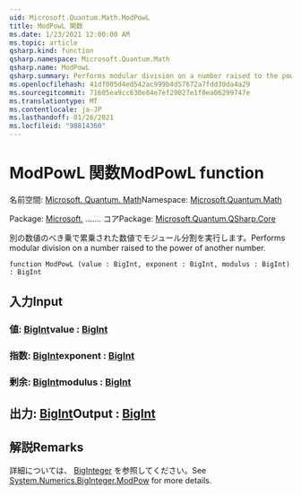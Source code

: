 ```yaml
---
uid: Microsoft.Quantum.Math.ModPowL
title: ModPowL 関数
ms.date: 1/23/2021 12:00:00 AM
ms.topic: article
qsharp.kind: function
qsharp.namespace: Microsoft.Quantum.Math
qsharp.name: ModPowL
qsharp.summary: Performs modular division on a number raised to the power of another number.
ms.openlocfilehash: 41df005d4ed542ac999b4d57672a7fdd30da4a29
ms.sourcegitcommit: 71605ea9cc630e84e7ef29027e1f0ea06299747e
ms.translationtype: MT
ms.contentlocale: ja-JP
ms.lasthandoff: 01/26/2021
ms.locfileid: "98814360"
---
```

# <a name="modpowl-function"></a><span data-ttu-id="b5963-102">ModPowL 関数</span><span class="sxs-lookup"><span data-stu-id="b5963-102">ModPowL function</span></span>

<span data-ttu-id="b5963-103">名前空間: [Microsoft. Quantum. Math](xref:Microsoft.Quantum.Math)</span><span class="sxs-lookup"><span data-stu-id="b5963-103">Namespace: [Microsoft.Quantum.Math](xref:Microsoft.Quantum.Math)</span></span>

<span data-ttu-id="b5963-104">Package: [Microsoft.](https://nuget.org/packages/Microsoft.Quantum.QSharp.Core) ....... コア</span><span class="sxs-lookup"><span data-stu-id="b5963-104">Package: [Microsoft.Quantum.QSharp.Core](https://nuget.org/packages/Microsoft.Quantum.QSharp.Core)</span></span>


<span data-ttu-id="b5963-105">別の数値のべき乗で累乗された数値でモジュール分割を実行します。</span><span class="sxs-lookup"><span data-stu-id="b5963-105">Performs modular division on a number raised to the power of another number.</span></span>

```qsharp
function ModPowL (value : BigInt, exponent : BigInt, modulus : BigInt) : BigInt
```


## <a name="input"></a><span data-ttu-id="b5963-106">入力</span><span class="sxs-lookup"><span data-stu-id="b5963-106">Input</span></span>

### <a name="value--bigint"></a><span data-ttu-id="b5963-107">値: [BigInt](xref:microsoft.quantum.lang-ref.bigint)</span><span class="sxs-lookup"><span data-stu-id="b5963-107">value : [BigInt](xref:microsoft.quantum.lang-ref.bigint)</span></span>




### <a name="exponent--bigint"></a><span data-ttu-id="b5963-108">指数: [BigInt](xref:microsoft.quantum.lang-ref.bigint)</span><span class="sxs-lookup"><span data-stu-id="b5963-108">exponent : [BigInt](xref:microsoft.quantum.lang-ref.bigint)</span></span>




### <a name="modulus--bigint"></a><span data-ttu-id="b5963-109">剰余: [BigInt](xref:microsoft.quantum.lang-ref.bigint)</span><span class="sxs-lookup"><span data-stu-id="b5963-109">modulus : [BigInt](xref:microsoft.quantum.lang-ref.bigint)</span></span>





## <a name="output--bigint"></a><span data-ttu-id="b5963-110">出力: [BigInt](xref:microsoft.quantum.lang-ref.bigint)</span><span class="sxs-lookup"><span data-stu-id="b5963-110">Output : [BigInt](xref:microsoft.quantum.lang-ref.bigint)</span></span>



## <a name="remarks"></a><span data-ttu-id="b5963-111">解説</span><span class="sxs-lookup"><span data-stu-id="b5963-111">Remarks</span></span>

<span data-ttu-id="b5963-112">詳細については、 [BigInteger](https://docs.microsoft.com/dotnet/api/system.numerics.biginteger.modpow) を参照してください。</span><span class="sxs-lookup"><span data-stu-id="b5963-112">See [System.Numerics.BigInteger.ModPow](https://docs.microsoft.com/dotnet/api/system.numerics.biginteger.modpow) for more details.</span></span>
